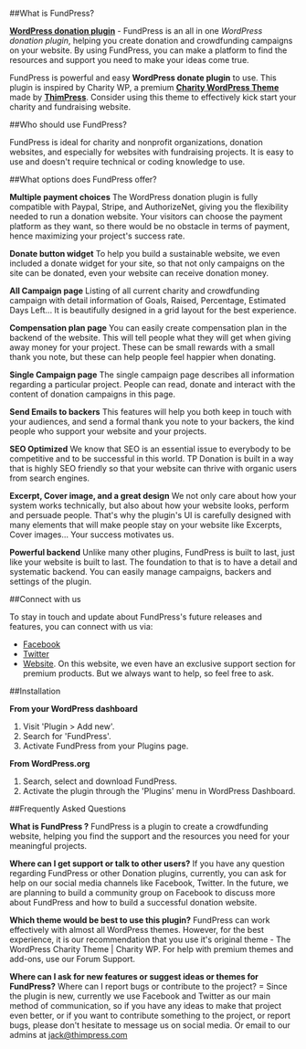 
##What is FundPress?

**<a href="" target="_blank">WordPress donation plugin</a>** - FundPress is an all in one *WordPress donation plugin*, helping you create donation and crowdfunding campaigns on your website. By using FundPress, you can make a platform to find the resources and support you need to make your ideas come true.

FundPress is powerful and easy **WordPress donate plugin** to use. This plugin is inspired by Charity WP, a premium **[Charity WordPress Theme](https://themeforest.net/item/charity-wordpress-theme-charity-wp/15593989?ref=ThimPress&utm_source=tpdonatewporg&utm_medium=desc)** made by **[ThimPress]()**. Consider using this theme to effectively kick start your charity and fundraising website.

##Who should use FundPress?

FundPress is ideal for charity and nonprofit organizations, donation websites, and especially for websites with fundraising projects. It is easy to use and doesn't require technical or coding knowledge to use.

##What options does FundPress offer?

**Multiple payment choices**
The WordPress donation plugin is fully compatible with Paypal, Stripe, and AuthorizeNet, giving you the flexibility needed to run a donation website. Your visitors can choose the payment platform as they want, so there would be no obstacle in terms of payment, hence maximizing your project's success rate.

**Donate button widget**
To help you build a sustainable website, we even included a donate widget for your site, so that not only campaigns on the site can be donated, even your website can receive donation money.

**All Campaign page**
Listing of all current charity and crowdfunding campaign with detail information of Goals, Raised, Percentage, Estimated Days Left... It is beautifully designed in a grid layout for the best experience.

**Compensation plan page**
You can easily create compensation plan in the backend of the website. This will tell people what they will get when giving away money for your project. These can be small rewards with a small thank you note, but these can help people feel happier when donating.

**Single Campaign page**
The single campaign page describes all information regarding a particular project. People can read, donate and interact with the content of donation campaigns in this page.

**Send Emails to backers**
This features will help you both keep in touch with your audiences, and send a formal thank you note to your backers, the kind people who support your website and your projects.

**SEO Optimized**
We know that SEO is an essential issue to everybody to be competitive and to be successful in this world. TP Donation is built in a way that is highly SEO friendly so that your website can thrive with organic users from search engines.

**Excerpt, Cover image, and a great design**
We not only care about how your system works technically, but also about how your website looks, perform and persuade people. That's why the plugin's UI is carefully designed with many elements that will make people stay on your website like Excerpts, Cover images... Your success motivates us.

**Powerful backend**
Unlike many other plugins, FundPress is built to last, just like your website is built to last. The foundation to that is to have a detail and systematic backend. You can easily manage campaigns, backers and settings of the plugin.

##Connect with us

To stay in touch and update about FundPress's future releases and features, you can connect with us via:
- [Facebook](https://www.facebook.com/ThimPress/)
- [Twitter](http://twitter.com/thimpress)
- [Website](http://thimpress.com/). On this website, we even have an exclusive support section for premium products. But we always want to help, so feel free to ask.


##Installation

**From your WordPress dashboard**

1. Visit 'Plugin > Add new'.
2. Search for 'FundPress'.
3. Activate FundPress from your Plugins page.

**From WordPress.org**

1. Search, select and download FundPress.
2. Activate the plugin through the 'Plugins' menu in WordPress Dashboard.

##Frequently Asked Questions

**What is FundPress ?**
FundPress is a plugin to create a crowdfunding website, helping you find the support and  the resources you need for your meaningful projects.

**Where can I get support or talk to other users?**
If you have any question regarding FundPress or other Donation plugins, currently, you can ask for help on our social media channels like Facebook, Twitter.
In the future, we are planning to build a community group on Facebook to discuss more about FundPress and how to build a successful donation website.

**Which theme would be best to use this plugin?**
FundPress can work effectively with almost all WordPress themes. However, for the best experience, it is our recommendation that you use it's original theme - The WordPress Charity Theme | Charity WP.
For help with premium themes and add-ons, use our Forum Support.

**Where can I ask for new features or suggest ideas or themes for FundPress?** 
Where can I report bugs or contribute to the project? =
Since the plugin is new, currently we use Facebook and Twitter as our main method of communication, so if you have any ideas to make that project even better, or if you want to contribute something to the project, or report bugs, please don't hesitate to message us on social media. Or email to our admins at jack@thimpress.com
